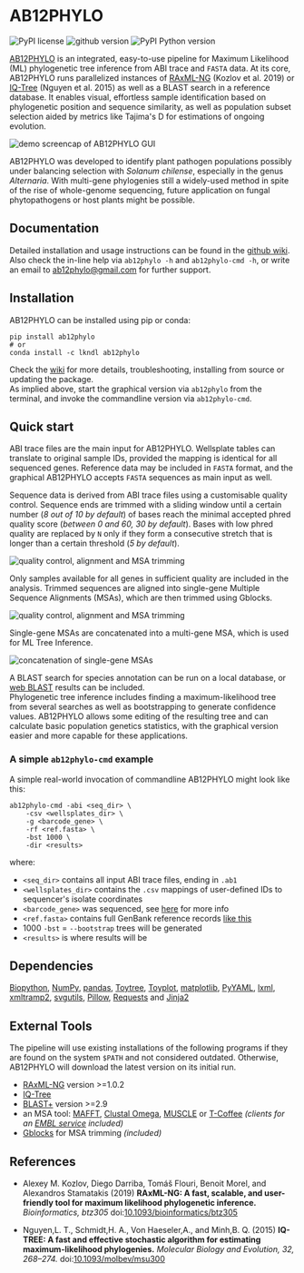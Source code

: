 # AB12PHYLO

![PyPI license](https://img.shields.io/pypi/l/ab12phylo?color=green)
![github version](https://img.shields.io/static/v1?label=version&message=0.5.3-beta&color=brightgreen&style=flat)
![PyPI Python version](https://img.shields.io/pypi/pyversions/ab12phylo)

[AB12PHYLO](https://github.com/lkndl/ab12phylo) is an integrated, easy-to-use pipeline for Maximum Likelihood (ML) phylogenetic tree inference from ABI trace and `FASTA` data. 
At its core, AB12PHYLO runs parallelized instances of [RAxML-NG](https://github.com/amkozlov/raxml-ng) (Kozlov et al. 2019) or [IQ-Tree](https://github.com/iqtree/iqtree2) (Nguyen et al. 2015) as well as a BLAST search in a reference database. 
It enables visual, effortless sample identification based on phylogenetic position and sequence similarity, as well as population subset selection aided by metrics like Tajima's D for estimations of ongoing evolution.  

![demo screencap of AB12PHYLO GUI](https://github.com/lkndl/ab12phylo/wiki/images/demo.gif)

AB12PHYLO was developed to identify plant pathogen populations possibly under balancing selection with *Solanum chilense*, especially in the genus *Alternaria*. With multi-gene phylogenies still a widely-used method in spite of the rise of whole-genome sequencing, future application on fungal phytopathogens or host plants might be possible.


## Documentation
Detailed installation and usage instructions can be found in the [github wiki](https://github.com/lkndl/ab12phylo/wiki). Also check the in-line help via `ab12phylo -h` and `ab12phylo-cmd -h`, or write an email to [ab12phylo@gmail.com](mailto:ab12phylo@gmail.com) for further support.

## Installation
AB12PHYLO can be installed using pip or conda:
```shell script
pip install ab12phylo
# or 
conda install -c lkndl ab12phylo
```
Check the [wiki](https://github.com/lkndl/ab12phylo/wiki/Installation) for more details, troubleshooting, installing from source or updating the package.  
As implied above, start the graphical version via `ab12phylo` from the terminal, and invoke the commandline version via `ab12phylo-cmd`.

## Quick start
ABI trace files are the main input for AB12PHYLO. Wellsplate tables can translate to original sample IDs, provided the mapping is identical for all sequenced genes. Reference data may be included in `FASTA` format, and the graphical AB12PHYLO accepts `FASTA` sequences as main input as well.  

Sequence data is derived from ABI trace files using a customisable quality control. Sequence ends are trimmed with a sliding window until a certain number (*8 out of 10 by default*) of bases reach the minimal accepted phred quality score (*between 0 and 60, 30 by default*). Bases with low phred quality are replaced by `N` only if they form a consecutive stretch that is longer than a certain threshold (*5 by default*).  

![quality control, alignment and MSA trimming](https://github.com/lkndl/ab12phylo/wiki/images/trace-trimming.png)  

Only samples available for all genes in sufficient quality are included in the analysis. Trimmed sequences are aligned into single-gene Multiple Sequence Alignments (MSAs), which are then trimmed using Gblocks.  

![quality control, alignment and MSA trimming](https://github.com/lkndl/ab12phylo/wiki/images/trim-align-trim.png)  

Single-gene MSAs are concatenated into a multi-gene MSA, which is used for ML Tree Inference.

![concatenation of single-gene MSAs](https://github.com/lkndl/ab12phylo/wiki/images/concat-single-gene-MSAs.png)  

A BLAST search for species annotation can be run on a local database, or [web BLAST](blast.ncbi.nlm.nih.gov/) results can be included.  
Phylogenetic tree inference includes finding a maximum-likelihood tree from several searches as well as bootstrapping to generate confidence values. AB12PHYLO allows some editing of the resulting tree and can calculate basic population genetics statistics, with the graphical version easier and more capable for these applications.

### A simple `ab12phylo-cmd` example
A simple real-world invocation of commandline AB12PHYLO might look like this:
```shell script
ab12phylo-cmd -abi <seq_dir> \
    -csv <wellsplates_dir> \
    -g <barcode_gene> \
    -rf <ref.fasta> \
    -bst 1000 \
    -dir <results>
```
where:
* `<seq_dir>` contains all input ABI trace files, ending in `.ab1`
* `<wellsplates_dir>` contains the `.csv` mappings of user-defined IDs to sequencer's isolate coordinates
* `<barcode_gene>` was sequenced, see [here](https://github.com/lkndl/ab12phylo/wiki/Commandline-version#genes-and-references) for more info
* `<ref.fasta>` contains full GenBank reference records [like this](https://www.ncbi.nlm.nih.gov/nuccore/AF347033.1?report=fasta&log$=seqview&format=text)
* 1000 `-bst` = `--bootstrap` trees will be generated
* `<results>` is where results will be  

## Dependencies
[Biopython](https://biopython.org/wiki/Download), [NumPy](https://numpy.org/), [pandas](https://pandas.pydata.org/docs/getting_started/install.html), [Toytree](https://toytree.readthedocs.io/en/latest/), [Toyplot](https://toyplot.readthedocs.io/en/stable/), [matplotlib](https://matplotlib.org/), [PyYAML](https://pyyaml.org/wiki/PyYAML), [lxml](https://lxml.de/), [xmltramp2](https://pypi.org/project/xmltramp2/), [svgutils](https://github.com/btel/svg_utils), [Pillow](https://pillow.readthedocs.io/en/stable/installation.html), [Requests](https://3.python-requests.org/) and [Jinja2](https://jinja.palletsprojects.com/en/2.11.x/intro/#installation)

## External Tools
The pipeline will use existing installations of the following programs if they are found on the system `$PATH` and not considered outdated. Otherwise, AB12PHYLO will download the latest version on its initial run.
* [RAxML-NG](https://github.com/amkozlov/raxml-ng/) version >=1.0.2
* [IQ-Tree](https://github.com/iqtree/iqtree2)
* [BLAST+](https://ftp.ncbi.nlm.nih.gov/blast/executables/blast+/LATEST/) version >=2.9
* an MSA tool: [MAFFT](https://mafft.cbrc.jp/alignment/software/), [Clustal Omega](http://www.clustal.org/omega/), [MUSCLE](https://www.drive5.com/muscle/downloads.htm) or [T-Coffee](http://www.tcoffee.org/Projects/tcoffee/index.html#DOWNLOAD) *(clients for an [EMBL service](https://www.ebi.ac.uk/Tools/msa/) included)*
* [Gblocks](http://molevol.cmima.csic.es/castresana/Gblocks.html) for MSA trimming *(included)*

## References
* Alexey M. Kozlov, Diego Darriba, Tom&aacute;&scaron; Flouri, Benoit Morel, and Alexandros Stamatakis (2019)
**RAxML-NG: A fast, scalable, and user-friendly tool for maximum likelihood phylogenetic inference.** 
*Bioinformatics, btz305* 
doi:[10.1093/bioinformatics/btz305](https://doi.org/10.1093/bioinformatics/btz305)  
  
* Nguyen,L. T., Schmidt,H. A., Von Haeseler,A., and Minh,B. Q. (2015)
**IQ-TREE: A fast and effective stochastic algorithm for estimating maximum-likelihood phylogenies.** 
*Molecular Biology and Evolution, 32, 268–274.* 
doi:[10.1093/molbev/msu300](https://doi.org/10.1093/molbev/msu300)
  


  

